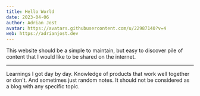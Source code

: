 ```yaml
---
title: Hello World
date: 2023-04-06
author: Adrian Jost
avatar: https://avatars.githubusercontent.com/u/22987140?v=4
web: https://adrianjost.dev
---
```


This website should be a simple to maintain, but easy to discover pile of content that I would like to be shared on the internet.

---

Learnings I got day by day. Knowledge of products that work well together or don't. And sometimes just random notes.
It should not be considered as a blog with any specific topic.
